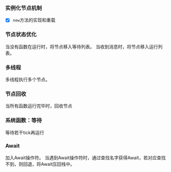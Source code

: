 ### 实例化节点机制
- [x] `new`方法的实现和重载

### 节点状态优化
当没有函数在运行时，将节点移入等待列表。
当收到消息时，将节点移入运行列表。

### 多线程
多线程执行多个节点。

### 节点回收
当所有函数运行完毕时，回收节点

### 系统函数：等待
等待若干tick再运行

### Await
加入Await操作符。
当遇到Await操作符时，通过查找名字获得Await，若对应查找不到，则回退，将Await压回栈中。